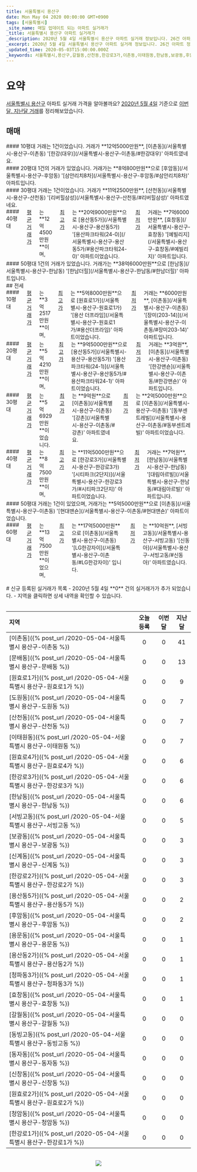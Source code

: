 ```yaml
---
title: 서울특별시 용산구
date: Mon May 04 2020 00:00:00 GMT+0900
tags: [서울특별시]
_site_name: 매일 업데이트 되는 아파트 실거래가
_title: 서울특별시 용산구 아파트 실거래가
_description: 2020년 5월 4일 서울특별시 용산구 아파트 실거래 정보입니다. 26건 아파트 정보가 있습니다.
_excerpt: 2020년 5월 4일 서울특별시 용산구 아파트 실거래 정보입니다. 26건 아파트 정보가 있습니다.
_updated_time: 2020-05-03T15:00:00.000Z
_keywords: 서울특별시,용산구,갈월동,산천동,한강로3가,이촌동,이태원동,한남동,보광동,후암동,용산동2가,동자동,원효로1가,원효로2가,원효로4가,효창동,도원동,용문동,문배동,신계동,한강로2가,서빙고동,청파동3가,신창동,청암동,한강로1가,용산동5가,동빙고동
---
```



# 요약
<ins>서울특별시 용산구</ins> 아파트 실거래 가격을 알아볼까요? <ins>2020년 5월 4일</ins> 기준으로 <ins>이번달, 지난달 거래</ins>를 정리해보았습니다.

## 매매
<div class="container">
<div class="six columns" markdown="1">
#### 10평대
거래는 1건이었습니다. 거래가 **12억5000만원**, [이촌동](/서울특별시-용산구-이촌동) '[한강(대우)](/서울특별시-용산구-이촌동/#한강대우)' 아파트였네요.
</div>
<div class="six columns" markdown="1">
#### 20평대
1건의 거래가 있었습니다. 거래가는 **8억800만원**으로 [후암동](/서울특별시-용산구-후암동) '[삼안리치8차](/서울특별시-용산구-후암동/#삼안리치8차)' 아파트입니다.
</div>
</div>
<div class="container">
<div class="six columns" markdown="1">
#### 30평대
거래는 1건이었습니다. 거래가 **11억2500만원**, [산천동](/서울특별시-용산구-산천동) '[리버힐삼성](/서울특별시-용산구-산천동/#리버힐삼성)' 아파트였네요.
</div>
<div class="six columns" markdown="1">
#### 40평대
<ins>평균 거래가</ins>는 **12억4500만원**이며, <ins>최고가</ins>는 **20억9000만원**으로 [용산동5가](/서울특별시-용산구-용산동5가) '[용산파크타워(24-0)](/서울특별시-용산구-용산동5가/#용산파크타워24-0)' 아파트이었습니다. <ins>최저가</ins> 거래는 **7억6000만원**, [효창동](/서울특별시-용산구-효창동) '[예빌리지](/서울특별시-용산구-효창동/#예빌리지)' 아파트입니다.
</div>
</div>
<div class="container">
<div class="twelve columns" markdown="1">
#### 50평대
1건의 거래가 있었습니다. 거래가는 **38억6000만원**으로 [한남동](/서울특별시-용산구-한남동) '[한남더힐](/서울특별시-용산구-한남동/#한남더힐)' 아파트입니다.
</div>
</div>
## 전세
<div class="container">
<div class="six columns" markdown="1">
#### 10평대
<ins>평균 거래가</ins>는 **3억2517만원**이며, <ins>최고가</ins>는 **5억8000만원**으로 [원효로1가](/서울특별시-용산구-원효로1가) '[용산 더프라임](/서울특별시-용산구-원효로1가/#용산더프라임)' 아파트이었습니다. <ins>최저가</ins> 거래는 **6000만원**, [이촌동](/서울특별시-용산구-이촌동) '[장미(203-14)](/서울특별시-용산구-이촌동/#장미203-14)' 아파트입니다.
</div>
<div class="six columns" markdown="1">
#### 20평대
<ins>평균 거래가</ins>는 **5억4210만원**이며, <ins>최고가</ins>는 **9억5000만원**으로 [용산동5가](/서울특별시-용산구-용산동5가) '[용산파크타워(24-1)](/서울특별시-용산구-용산동5가/#용산파크타워24-1)' 아파트이었습니다. <ins>최저가</ins> 거래는 **3억원**, [이촌동](/서울특별시-용산구-이촌동) '[한강맨숀](/서울특별시-용산구-이촌동/#한강맨숀)' 아파트입니다.
</div>
</div>
<div class="container">
<div class="six columns" markdown="1">
#### 30평대
<ins>평균 거래가</ins>는 **5억6929만원**이었습니다. <ins>최고가</ins>는 **9억원**으로 [이촌동](/서울특별시-용산구-이촌동) '[강촌](/서울특별시-용산구-이촌동/#강촌)' 아파트였네요. <ins>최저가</ins>는 **2억5000만원**으로 [이촌동](/서울특별시-용산구-이촌동) '[동부센트레빌](/서울특별시-용산구-이촌동/#동부센트레빌)' 아파트이었습니다.
</div>
<div class="six columns" markdown="1">
#### 40평대
<ins>평균 거래가</ins>는 **8억7500만원**이며, <ins>최고가</ins>는 **11억5000만원**으로 [한강로3가](/서울특별시-용산구-한강로3가) '[시티파크(2단지)](/서울특별시-용산구-한강로3가/#시티파크2단지)' 아파트이었습니다. <ins>최저가</ins> 거래는 **7억원**, [한남동](/서울특별시-용산구-한남동) '[대림아르빌](/서울특별시-용산구-한남동/#대림아르빌)' 아파트입니다.
</div>
</div>
<div class="container">
<div class="six columns" markdown="1">
#### 50평대
거래는 1건이 있었으며, 거래가는 **5억5000만원**으로 [이촌동](/서울특별시-용산구-이촌동) '[현대맨숀](/서울특별시-용산구-이촌동/#현대맨숀)' 아파트이었습니다.
</div>
<div class="six columns" markdown="1">
#### 60평대
<ins>평균 거래가</ins>는 **13억7500만원**이었으며, <ins>최고가</ins>는 **17억5000만원**으로 [이촌동](/서울특별시-용산구-이촌동) '[LG한강자이](/서울특별시-용산구-이촌동/#LG한강자이)' 입니다. <ins>최저가</ins>는 **10억원**, [서빙고동](/서울특별시-용산구-서빙고동) '[신동아](/서울특별시-용산구-서빙고동/#신동아)' 아파트였습니다.
</div>
</div>


<br>
# 신규 등록된 실거래가 목록
- 2020년 5월 4일 **0** 건의 실거래가가 추가 되었습니다.
- 지역을 클릭하면 상세 내역을 확인할 수 있습니다.
<br><br>

| 지역 | 오늘 등록 | 이번달 | 지난달 |
|:---|:---:|:---:|:---:|
| [이촌동]({% post_url /2020-05-04-서울특별시 용산구-이촌동 %}) | 0 | 0 | 41|
| [문배동]({% post_url /2020-05-04-서울특별시 용산구-문배동 %}) | 0 | 0 | 13|
| [원효로1가]({% post_url /2020-05-04-서울특별시 용산구-원효로1가 %}) | 0 | 0 | 9|
| [도원동]({% post_url /2020-05-04-서울특별시 용산구-도원동 %}) | 0 | 0 | 7|
| [산천동]({% post_url /2020-05-04-서울특별시 용산구-산천동 %}) | 0 | 0 | 7|
| [이태원동]({% post_url /2020-05-04-서울특별시 용산구-이태원동 %}) | 0 | 0 | 7|
| [원효로4가]({% post_url /2020-05-04-서울특별시 용산구-원효로4가 %}) | 0 | 0 | 6|
| [한강로3가]({% post_url /2020-05-04-서울특별시 용산구-한강로3가 %}) | 0 | 0 | 6|
| [한남동]({% post_url /2020-05-04-서울특별시 용산구-한남동 %}) | 0 | 0 | 6|
| [서빙고동]({% post_url /2020-05-04-서울특별시 용산구-서빙고동 %}) | 0 | 0 | 5|
| [보광동]({% post_url /2020-05-04-서울특별시 용산구-보광동 %}) | 0 | 0 | 3|
| [신계동]({% post_url /2020-05-04-서울특별시 용산구-신계동 %}) | 0 | 0 | 3|
| [한강로2가]({% post_url /2020-05-04-서울특별시 용산구-한강로2가 %}) | 0 | 0 | 3|
| [용산동5가]({% post_url /2020-05-04-서울특별시 용산구-용산동5가 %}) | 0 | 0 | 2|
| [후암동]({% post_url /2020-05-04-서울특별시 용산구-후암동 %}) | 0 | 0 | 2|
| [용문동]({% post_url /2020-05-04-서울특별시 용산구-용문동 %}) | 0 | 0 | 1|
| [용산동2가]({% post_url /2020-05-04-서울특별시 용산구-용산동2가 %}) | 0 | 0 | 1|
| [청파동3가]({% post_url /2020-05-04-서울특별시 용산구-청파동3가 %}) | 0 | 0 | 1|
| [효창동]({% post_url /2020-05-04-서울특별시 용산구-효창동 %}) | 0 | 0 | 1|
| [갈월동]({% post_url /2020-05-04-서울특별시 용산구-갈월동 %}) | 0 | 0 | 0|
| [동빙고동]({% post_url /2020-05-04-서울특별시 용산구-동빙고동 %}) | 0 | 0 | 0|
| [동자동]({% post_url /2020-05-04-서울특별시 용산구-동자동 %}) | 0 | 0 | 0|
| [신창동]({% post_url /2020-05-04-서울특별시 용산구-신창동 %}) | 0 | 0 | 0|
| [원효로2가]({% post_url /2020-05-04-서울특별시 용산구-원효로2가 %}) | 0 | 0 | 0|
| [청암동]({% post_url /2020-05-04-서울특별시 용산구-청암동 %}) | 0 | 0 | 0|
| [한강로1가]({% post_url /2020-05-04-서울특별시 용산구-한강로1가 %}) | 0 | 0 | 0|

<p align="center"><br><img src="https://via.placeholder.com/700x120"><br></p>
